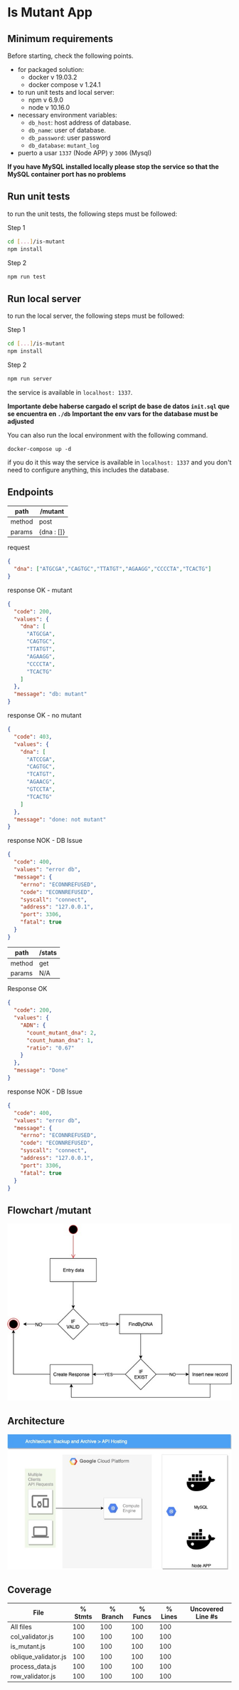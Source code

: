 # Is Mutant App

## Minimum requirements

Before starting, check the following points.

- for packaged solution:
  - docker v 19.03.2
  - docker compose v 1.24.1
- to run unit tests and local server:
  - npm v 6.9.0
  - node v 10.16.0
- necessary environment variables:
  - `db_host`: host address of database.
  - `db_name`: user of database.
  - `db_password`: user password
  - `db_database`: `mutant_log`
- puerto a usar `1337` (Node APP) y `3006` (Mysql)

**If you have MySQL installed locally please stop the service so that the
MySQL container port has no problems**

## Run unit tests

to run the unit tests, the following steps must be followed:

Step 1

```bash
cd [...]/is-mutant
npm install
```

Step 2

```bash
npm run test
```

## Run local server

to run the local server, the following steps must be followed:

Step 1

```bash
cd [...]/is-mutant
npm install
```

Step 2

```bash
npm run server
```

the service is available in `localhost: 1337`.

**Importante debe haberse cargado el script de base de datos `init.sql` que se encuentra en `./db`**
**Important the env vars for the database must be adjusted**

You can also run the local environment with the following command.

```bach
docker-compose up -d
```

if you do it this way the service is available in `localhost: 1337` and you don't need to configure anything, this includes the database.

## Endpoints

|path|/mutant|
|--|--|
|method|post|
|params| {dna : []} |

request

```JSON
{
  "dna": ["ATGCGA","CAGTGC","TTATGT","AGAAGG","CCCCTA","TCACTG"]
}
```

response OK - mutant

```JSON
{
  "code": 200,
  "values": {
    "dna": [
      "ATGCGA",
      "CAGTGC",
      "TTATGT",
      "AGAAGG",
      "CCCCTA",
      "TCACTG"
    ]
  },
  "message": "db: mutant"
}
```

response OK - no mutant

```JSON
{
  "code": 403,
  "values": {
    "dna": [
      "ATCCGA",
      "CAGTGC",
      "TCATGT",
      "AGAACG",
      "GTCCTA",
      "TCACTG"
    ]
  },
  "message": "done: not mutant"
}
```

response NOK - DB Issue

```JSON
{
  "code": 400,
  "values": "error db",
  "message": {
    "errno": "ECONNREFUSED",
    "code": "ECONNREFUSED",
    "syscall": "connect",
    "address": "127.0.0.1",
    "port": 3306,
    "fatal": true
  }
}
```

|path|/stats|
|--|--|
|method|get|
|params| N/A|

Response OK

```JSON
{
  "code": 200,
  "values": {
    "ADN": {
      "count_mutant_dna": 2,
      "count_human_dna": 1,
      "ratio": "0.67"
    }
  },
  "message": "Done"
}
```

response NOK - DB Issue

```JSON
{
  "code": 400,
  "values": "error db",
  "message": {
    "errno": "ECONNREFUSED",
    "code": "ECONNREFUSED",
    "syscall": "connect",
    "address": "127.0.0.1",
    "port": 3306,
    "fatal": true
  }
}
```

## Flowchart /mutant

![](https://github.com/worker-8/is-mutant/blob/master/fig1.jpg?raw=true)

## Architecture

![](https://github.com/worker-8/is-mutant/blob/master/fig2.jpg?raw=true)

## Coverage

File                  |  % Stmts | % Branch |  % Funcs |  % Lines | Uncovered Line #s |
----------------------|----------|----------|----------|----------|-------------------|
All files             |      100 |      100 |      100 |      100 |                   |
 col_validator.js     |      100 |      100 |      100 |      100 |                   |
 is_mutant.js         |      100 |      100 |      100 |      100 |                   |
 oblique_validator.js |      100 |      100 |      100 |      100 |                   |
 process_data.js      |      100 |      100 |      100 |      100 |                   |
 row_validator.js     |      100 |      100 |      100 |      100 |                   |
